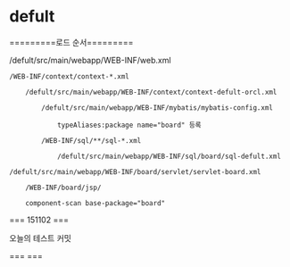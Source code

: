 # defult

=========로드 순서=========

/defult/src/main/webapp/WEB-INF/web.xml

	/WEB-INF/context/context-*.xml
	
		/defult/src/main/webapp/WEB-INF/context/context-defult-orcl.xml
		
			/defult/src/main/webapp/WEB-INF/mybatis/mybatis-config.xml
			
				typeAliases:package name="board" 등록
				
			/WEB-INF/sql/**/sql-*.xml
			
				/defult/src/main/webapp/WEB-INF/sql/board/sql-defult.xml
				
	/defult/src/main/webapp/WEB-INF/board/servlet/servlet-board.xml
	
		/WEB-INF/board/jsp/
		
		component-scan base-package="board"
		
=== 151102 ===

오늘의 테스트 커밋

=== ===
